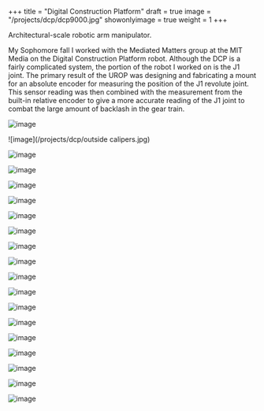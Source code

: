 +++
title = "Digital Construction Platform"
draft = true
image = "/projects/dcp/dcp9000.jpg"
showonlyimage = true
weight = 1
+++

Architectural-scale robotic arm manipulator.
<!--more-->

My Sophomore fall I worked with the Mediated Matters group at the MIT Media on the Digital Construction Platform robot. Although the DCP is a fairly complicated system, the portion of the robot I worked on is the J1 joint. The primary result of the UROP was designing and fabricating a mount for an absolute encoder for measuring the position of the J1 revolute joint. This sensor reading was then combined with the measurement from the built-in relative encoder to give a more accurate reading of the J1 joint to combat the large amount of backlash in the gear train.

![image](/projects/dcp/notes.jpg)

![image](/projects/dcp/outside calipers.jpg)

![image](/projects/dcp/preparing.jpg)

![image](/projects/dcp/cameras.jpg)

![image](/projects/dcp/camera-gear.jpg)

![image](/projects/dcp/tow.jpg)

![image](/projects/dcp/inside-build.jpg)

![image](/projects/dcp/waterjet.jpg)

![image](/projects/dcp/countersink.jpg)

![image](/projects/dcp/lathe.jpg)

![image](/projects/dcp/standoff-idler.jpg)

![image](/projects/dcp/test-fit.jpg)

![image](/projects/dcp/standoffs.jpg)

![image](/projects/dcp/assembled2.jpg)

![image](/projects/dcp/assembled.jpg)

![image](/projects/dcp/partial.jpg)

![image](/projects/dcp/finished1.jpg)

![image](/projects/dcp/finished2.jpg)

![image](/projects/dcp/finished3.jpg)

